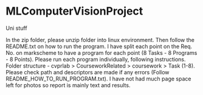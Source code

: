 # MLComputerVisionProject
Uni stuff

In the zip folder, please unzip folder into linux environment. Then follow the README.txt on how to run the program. I have split each point on the Req. No. on markscheme to have a program for each point (8 Tasks - 8 Programs - 8 Points). Please run each program individually, following instructions. 
Folder structure - cvprlab > CourseworkRelated > coursework > Task (1-8). Please check path and descriptors are made if any errors (Follow README_HOW_TO_RUN_PROGRAM.txt). I have not had much page space left for photos so report is mainly text and results.

